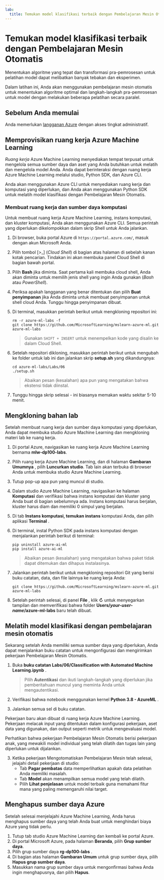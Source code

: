 ```yaml
---
lab:
  title: Temukan model klasifikasi terbaik dengan Pembelajaran Mesin Otomatis
---
```


# Temukan model klasifikasi terbaik dengan Pembelajaran Mesin Otomatis

Menentukan algoritme yang tepat dan transformasi pra-pemrosesan untuk pelatihan model dapat melibatkan banyak tebakan dan eksperimen.

Dalam latihan ini, Anda akan menggunakan pembelajaran mesin otomatis untuk menentukan algoritme optimal dan langkah-langkah pra-pemrosesan untuk model dengan melakukan beberapa pelatihan secara paralel.

## Sebelum Anda memulai

Anda memerlukan [langganan Azure](https://azure.microsoft.com/free?azure-portal=true) dengan akses tingkat administratif.

## Memprovisikan ruang kerja Azure Machine Learning

*Ruang kerja* Azure Machine Learning menyediakan tempat terpusat untuk mengelola semua sumber daya dan aset yang Anda butuhkan untuk melatih dan mengelola model Anda. Anda dapat berinteraksi dengan ruang kerja Azure Machine Learning melalui studio, Python SDK, dan Azure CLI. 

Anda akan menggunakan Azure CLI untuk menyediakan ruang kerja dan komputasi yang diperlukan, dan Anda akan menggunakan Python SDK untuk melatih model klasifikasi dengan Pembelajaran Mesin Otomatis.

### Membuat ruang kerja dan sumber daya komputasi

Untuk membuat ruang kerja Azure Machine Learning, instans komputasi, dan kluster komputasi, Anda akan menggunakan Azure CLI. Semua perintah yang diperlukan dikelompokkan dalam skrip Shell untuk Anda jalankan.

1. Di browser, buka portal Azure di `https://portal.azure.com/`, masuk dengan akun Microsoft Anda.
1. Pilih tombol \[>_] (*Cloud Shell*) di bagian atas halaman di sebelah kanan kotak pencarian. Tindakan ini akan membuka panel Cloud Shell di bagian bawah portal.
1. Pilih **Bash** jika diminta. Saat pertama kali membuka cloud shell, Anda akan diminta untuk memilih jenis shell yang ingin Anda gunakan (*Bash* atau *PowerShell*). 
1. Periksa apakah langganan yang benar ditentukan dan pilih **Buat penyimpanan** jika Anda diminta untuk membuat penyimpanan untuk shell cloud Anda. Tunggu hingga penyimpanan dibuat.
1. Di terminal, masukkan perintah berikut untuk mengkloning repositori ini:

    ```azurecli
    rm -r azure-ml-labs -f
    git clone https://github.com/MicrosoftLearning/mslearn-azure-ml.git azure-ml-labs
    ```

    > Gunakan `SHIFT + INSERT` untuk menempelkan kode yang disalin ke dalam Cloud Shell. 

1. Setelah repositori dikloning, masukkan perintah berikut untuk mengubah ke folder untuk lab ini dan jalankan skrip **setup.sh** yang dikandungnya:

    ```azurecli
    cd azure-ml-labs/Labs/06
    ./setup.sh
    ```

    > Abaikan pesan (kesalahan) apa pun yang mengatakan bahwa ekstensi tidak diinstal. 

1. Tunggu hingga skrip selesai - ini biasanya memakan waktu sekitar 5-10 menit. 

## Mengkloning bahan lab

Setelah membuat ruang kerja dan sumber daya komputasi yang diperlukan, Anda dapat membuka studio Azure Machine Learning dan mengkloning materi lab ke ruang kerja. 

1. Di portal Azure, navigasikan ke ruang kerja Azure Machine Learning bernama **mlw-dp100-labs**.
1. Pilih ruang kerja Azure Machine Learning, dan di halaman **Gambaran Umumnya** , pilih **Luncurkan studio**. Tab lain akan terbuka di browser Anda untuk membuka studio Azure Machine Learning.
1. Tutup pop-up apa pun yang muncul di studio.
1. Dalam studio Azure Machine Learning, navigasikan ke halaman **Komputasi** dan verifikasi bahwa instans komputasi dan kluster yang Anda buat di bagian sebelumnya ada. Instans komputasi harus berjalan, kluster harus diam dan memiliki 0 simpul yang berjalan.
1. Di tab **Instans komputasi, temukan instans** komputasi Anda, dan pilih aplikasi **Terminal** .
1. Di terminal, instal Python SDK pada instans komputasi dengan menjalankan perintah berikut di terminal:

    ```
    pip uninstall azure-ai-ml
    pip install azure-ai-ml
    ```

    > Abaikan pesan (kesalahan) yang mengatakan bahwa paket tidak dapat ditemukan dan dihapus instalasinya.

1. Jalankan perintah berikut untuk mengkloning repositori Git yang berisi buku catatan, data, dan file lainnya ke ruang kerja Anda:

    ```
    git clone https://github.com/MicrosoftLearning/mslearn-azure-ml.git azure-ml-labs
    ``` 

1. Setelah perintah selesai, di panel **File** , klik **&#8635;** untuk menyegarkan tampilan dan memverifikasi bahwa folder **Users/*your-user-name*/azure-ml-labs** baru telah dibuat. 

## Melatih model klasifikasi dengan pembelajaran mesin otomatis

Sekarang setelah Anda memiliki semua sumber daya yang diperlukan, Anda dapat menjalankan buku catatan untuk mengonfigurasi dan mengirimkan pekerjaan Pembelajaran Mesin Otomatis.

1. Buka **buku catatan Labs/06/Classification with Automated Machine Learning.ipynb** .

    > Pilih **Autentikasi** dan ikuti langkah-langkah yang diperlukan jika pemberitahuan muncul yang meminta Anda untuk mengautentikasi. 

1. Verifikasi bahwa notebook menggunakan kernel **Python 3.8 - AzureML** . 
1. Jalankan semua sel di buku catatan. 

Pekerjaan baru akan dibuat di ruang kerja Azure Machine Learning. Pekerjaan melacak input yang ditentukan dalam konfigurasi pekerjaan, aset data yang digunakan, dan output seperti metrik untuk mengevaluasi model.

Perhatikan bahwa pekerjaan Pembelajaran Mesin Otomatis berisi pekerjaan anak, yang mewakili model individual yang telah dilatih dan tugas lain yang diperlukan untuk dijalankan. 

3. Ketika pekerjaan Mengotomatiskan Pembelajaran Mesin telah selesai, jelajahi detail pekerjaan di studio:
    - Tab **Pagar pembatas** data memperlihatkan apakah data pelatihan Anda memiliki masalah.
    - Tab **Model** akan menampilkan semua model yang telah dilatih.
    - Pilih **Lihat penjelasan** untuk model terbaik guna memahami fitur mana yang paling memengaruhi nilai target.

## Menghapus sumber daya Azure

Setelah selesai menjelajahi Azure Machine Learning, Anda harus menghapus sumber daya yang telah Anda buat untuk menghindari biaya Azure yang tidak perlu.

1. Tutup tab studio Azure Machine Learning dan kembali ke portal Azure.
1. Di portal Microsoft Azure, pada halaman **Beranda**, pilih **Grup sumber daya**.
1. Pilih grup sumber daya **rg-dp100-labs** .
1. Di bagian atas halaman **Gambaran Umum** untuk grup sumber daya, pilih **Hapus grup sumber daya**. 
1. Masukkan nama grup sumber daya untuk mengonfirmasi bahwa Anda ingin menghapusnya, dan pilih **Hapus**.